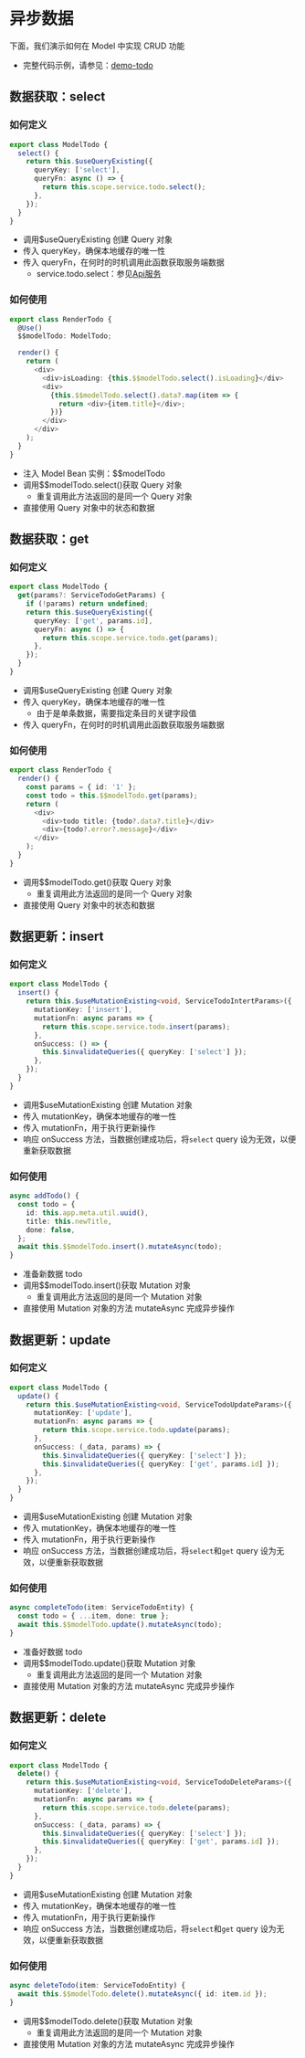# 异步数据

下面，我们演示如何在 Model 中实现 CRUD 功能

- 完整代码示例，请参见：[demo-todo](https://github.com/cabloy/zova/blob/main/zova-dev/src/suite/a-demo/modules/demo-todo/src/bean/model.todo.ts)

## 数据获取：select

### 如何定义

```typescript
export class ModelTodo {
  select() {
    return this.$useQueryExisting({
      queryKey: ['select'],
      queryFn: async () => {
        return this.scope.service.todo.select();
      },
    });
  }
}
```

- 调用$useQueryExisting 创建 Query 对象
- 传入 queryKey，确保本地缓存的唯一性
- 传入 queryFn，在何时的时机调用此函数获取服务端数据
  - service.todo.select：参见[Api服务](../../essentials/scope/service.md)

### 如何使用

```typescript
export class RenderTodo {
  @Use()
  $$modelTodo: ModelTodo;

  render() {
    return (
      <div>
        <div>isLoading: {this.$$modelTodo.select().isLoading}</div>
        <div>
          {this.$$modelTodo.select().data?.map(item => {
            return <div>{item.title}</div>;
          })}
        </div>
      </div>
    );
  }
}
```

- 注入 Model Bean 实例：$$modelTodo
- 调用$$modelTodo.select()获取 Query 对象
  - 重复调用此方法返回的是同一个 Query 对象
- 直接使用 Query 对象中的状态和数据

## 数据获取：get

### 如何定义

```typescript
export class ModelTodo {
  get(params?: ServiceTodoGetParams) {
    if (!params) return undefined;
    return this.$useQueryExisting({
      queryKey: ['get', params.id],
      queryFn: async () => {
        return this.scope.service.todo.get(params);
      },
    });
  }
}
```

- 调用$useQueryExisting 创建 Query 对象
- 传入 queryKey，确保本地缓存的唯一性
  - 由于是单条数据，需要指定条目的关键字段值
- 传入 queryFn，在何时的时机调用此函数获取服务端数据

### 如何使用

```typescript
export class RenderTodo {
  render() {
    const params = { id: '1' };
    const todo = this.$$modelTodo.get(params);
    return (
      <div>
        <div>todo title: {todo?.data?.title}</div>
        <div>{todo?.error?.message}</div>
      </div>
    );
  }
}
```

- 调用$$modelTodo.get()获取 Query 对象
  - 重复调用此方法返回的是同一个 Query 对象
- 直接使用 Query 对象中的状态和数据

## 数据更新：insert

### 如何定义

```typescript
export class ModelTodo {
  insert() {
    return this.$useMutationExisting<void, ServiceTodoIntertParams>({
      mutationKey: ['insert'],
      mutationFn: async params => {
        return this.scope.service.todo.insert(params);
      },
      onSuccess: () => {
        this.$invalidateQueries({ queryKey: ['select'] });
      },
    });
  }
}
```

- 调用$useMutationExisting 创建 Mutation 对象
- 传入 mutationKey，确保本地缓存的唯一性
- 传入 mutationFn，用于执行更新操作
- 响应 onSuccess 方法，当数据创建成功后，将`select` query 设为无效，以便重新获取数据

### 如何使用

```typescript
async addTodo() {
  const todo = {
    id: this.app.meta.util.uuid(),
    title: this.newTitle,
    done: false,
  };
  await this.$$modelTodo.insert().mutateAsync(todo);
}
```

- 准备新数据 todo
- 调用$$modelTodo.insert()获取 Mutation 对象
  - 重复调用此方法返回的是同一个 Mutation 对象
- 直接使用 Mutation 对象的方法 mutateAsync 完成异步操作

## 数据更新：update

### 如何定义

```typescript
export class ModelTodo {
  update() {
    return this.$useMutationExisting<void, ServiceTodoUpdateParams>({
      mutationKey: ['update'],
      mutationFn: async params => {
        return this.scope.service.todo.update(params);
      },
      onSuccess: (_data, params) => {
        this.$invalidateQueries({ queryKey: ['select'] });
        this.$invalidateQueries({ queryKey: ['get', params.id] });
      },
    });
  }
}
```

- 调用$useMutationExisting 创建 Mutation 对象
- 传入 mutationKey，确保本地缓存的唯一性
- 传入 mutationFn，用于执行更新操作
- 响应 onSuccess 方法，当数据创建成功后，将`select`和`get` query 设为无效，以便重新获取数据

### 如何使用

```typescript
async completeTodo(item: ServiceTodoEntity) {
  const todo = { ...item, done: true };
  await this.$$modelTodo.update().mutateAsync(todo);
}
```

- 准备好数据 todo
- 调用$$modelTodo.update()获取 Mutation 对象
  - 重复调用此方法返回的是同一个 Mutation 对象
- 直接使用 Mutation 对象的方法 mutateAsync 完成异步操作

## 数据更新：delete

### 如何定义

```typescript
export class ModelTodo {
  delete() {
    return this.$useMutationExisting<void, ServiceTodoDeleteParams>({
      mutationKey: ['delete'],
      mutationFn: async params => {
        return this.scope.service.todo.delete(params);
      },
      onSuccess: (_data, params) => {
        this.$invalidateQueries({ queryKey: ['select'] });
        this.$invalidateQueries({ queryKey: ['get', params.id] });
      },
    });
  }
}
```

- 调用$useMutationExisting 创建 Mutation 对象
- 传入 mutationKey，确保本地缓存的唯一性
- 传入 mutationFn，用于执行更新操作
- 响应 onSuccess 方法，当数据创建成功后，将`select`和`get` query 设为无效，以便重新获取数据

### 如何使用

```typescript
async deleteTodo(item: ServiceTodoEntity) {
  await this.$$modelTodo.delete().mutateAsync({ id: item.id });
}
```

- 调用$$modelTodo.delete()获取 Mutation 对象
  - 重复调用此方法返回的是同一个 Mutation 对象
- 直接使用 Mutation 对象的方法 mutateAsync 完成异步操作
